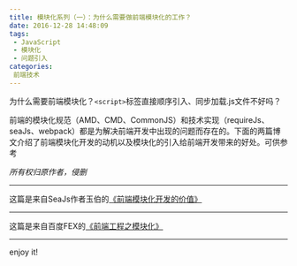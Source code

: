 ```yaml
---
title: 模块化系列（一）：为什么需要做前端模块化的工作？
date: 2016-12-28 14:48:09
tags:
 - JavaScript
 - 模块化
 - 问题引入
categories:
 前端技术
---
```


为什么需要前端模块化？`<script>`标签直接顺序引入、同步加载.js文件不好吗？

前端的模块化规范（AMD、CMD、CommonJS）和技术实现（requireJs、seaJs、webpack）都是为解决前端开发中出现的问题而存在的。下面的两篇博文介绍了前端模块化开发的动机以及模块化的引入给前端开发带来的好处。可供参考

*所有权归原作者，侵删*
* * *
这篇是来自SeaJs作者玉伯的[《前端模块化开发的价值》](https://github.com/seajs/seajs/issues/547)
* * *
这篇是来自百度FEX的[《前端工程之模块化》](http://fex.baidu.com/blog/2014/03/fis-module/)
* * *
enjoy it!
